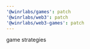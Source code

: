 ```yaml
---
'@winrlabs/games': patch
'@winrlabs/web3': patch
'@winrlabs/web3-games': patch
---
```


game strategies
